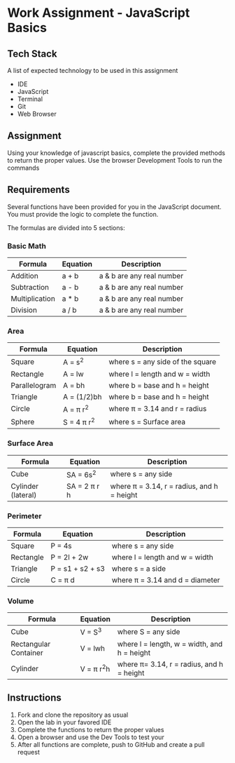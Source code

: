 # Work Assignment - JavaScript Basics

## Tech Stack
A list of expected technology to be used in this assignment

* IDE
* JavaScript
* Terminal
* Git
* Web Browser

## Assignment
Using your knowledge of javascript basics, complete the provided methods to return the proper values. Use the browser Development Tools to run the commands

## Requirements

Several functions have been provided for you in the JavaScript document. You must provide the logic to complete the function.

The formulas are divided into 5 sections:

### Basic Math

| Formula | Equation | Description |
| ------- | -------- | ----------- |
| Addition | a + b | a & b are any real number |
| Subtraction | a - b | a & b are any real number |
| Multiplication | a * b | a & b are any real number |
| Division | a / b | a & b are any real number |

### Area

| Formula | Equation | Description |
| ------- | -------- | ----------- |
| Square | A = s<sup>2</sup> | where s = any side of the square  |
| Rectangle | A = lw | where l = length and w = width  |
| Parallelogram | A = bh | where b = base and h = height |
| Triangle | A = (1/2)bh| where b = base and h = height |
| Circle | A = π r<sup>2</sup> | where π = 3.14 and r = radius |
| Sphere | S = 4 π r<sup>2</sup> | where s = Surface area  |

### Surface Area

| Formula | Equation | Description |
| ------- | -------- | ----------- |
| Cube | SA = 6s<sup>2</sup> | where s = any side |
| Cylinder (lateral) | SA = 2 π r h | where π = 3.14, r = radius, and h = height  |

### Perimeter

| Formula | Equation | Description |
| ------- | -------- | ----------- |
| Square | P = 4s | where s = any side |
| Rectangle | P = 2l + 2w | where l = length and w = width |
| Triangle | P = s1 + s2 + s3 | where s = a side |
| Circle | C = π d | where π = 3.14 and d = diameter |

### Volume

| Formula | Equation | Description |
| ------- | -------- | ----------- |
| Cube | V = S<sup>3</sup> | where S = any side |
| Rectangular Container | V = lwh | where l = length, w = width, and h = height |
| Cylinder | V = π r<sup>2</sup>h | where π= 3.14, r = radius, and h = height |

## Instructions

1. Fork and clone the repository as usual
2. Open the lab in your favored IDE
3. Complete the functions to return the proper values
4. Open a browser and use the Dev Tools to test your
5. After all functions are complete, push to GitHub and create a pull request
